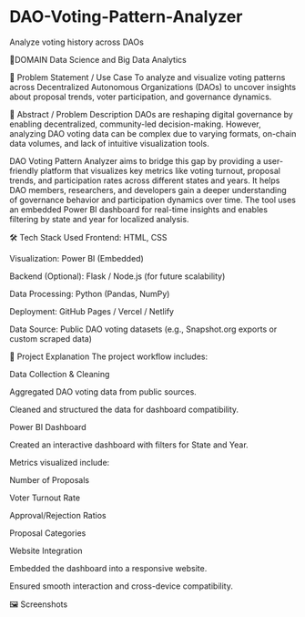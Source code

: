 # DAO-Voting-Pattern-Analyzer
Analyze voting history across DAOs

📌DOMAIN
Data Science and Big Data Analytics

🧩 Problem Statement / Use Case
To analyze and visualize voting patterns across Decentralized Autonomous Organizations (DAOs) to uncover insights about proposal trends, voter participation, and governance dynamics.

📝 Abstract / Problem Description
DAOs are reshaping digital governance by enabling decentralized, community-led decision-making. However, analyzing DAO voting data can be complex due to varying formats, on-chain data volumes, and lack of intuitive visualization tools.

DAO Voting Pattern Analyzer aims to bridge this gap by providing a user-friendly platform that visualizes key metrics like voting turnout, proposal trends, and participation rates across different states and years. It helps DAO members, researchers, and developers gain a deeper understanding of governance behavior and participation dynamics over time. The tool uses an embedded Power BI dashboard for real-time insights and enables filtering by state and year for localized analysis.

🛠️ Tech Stack Used
Frontend: HTML, CSS

Visualization: Power BI (Embedded)

Backend (Optional): Flask / Node.js (for future scalability)

Data Processing: Python (Pandas, NumPy)

Deployment: GitHub Pages / Vercel / Netlify

Data Source: Public DAO voting datasets (e.g., Snapshot.org exports or custom scraped data)

📌 Project Explanation
The project workflow includes:

Data Collection & Cleaning

Aggregated DAO voting data from public sources.

Cleaned and structured the data for dashboard compatibility.

Power BI Dashboard

Created an interactive dashboard with filters for State and Year.

Metrics visualized include:

Number of Proposals

Voter Turnout Rate

Approval/Rejection Ratios

Proposal Categories

Website Integration

Embedded the dashboard into a responsive website.

Ensured smooth interaction and cross-device compatibility.

🖼️ Screenshots
